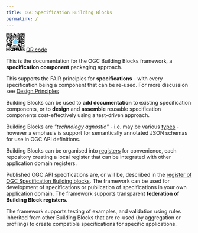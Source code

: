 ```yaml
---
title: OGC Specification Building Blocks
permalink: /
---
```


<img src="../assets/bblocks-qr.png" alt="drawing" width="50"/> [QR code](/qr)

This is the documentation for the OGC Building Blocks framework, a **specification component** packaging approach.

This supports the FAIR principles for **specifications** - with every specification being a component that can be re-used. For more discussion see [Design Principles](/overview/principles)

Building Blocks can be used to **add documentation** to existing specification components, or to **design** and **assemble** reusable specification components cost-effectively using a test-driven approach.

Building Blocks are _"technology agnostic"_ - i.e. may be various [types](overview/types) - however a  emphasis is support for semantically annotated JSON schemas for use in OGC API definitions. 

Building Blocks can be organised into [registers](overview/registers) for convenience, each repository creating a local register that can be integrated with other application domain registers.

Published OGC API specifications are, or will be, described in the [register of OGC Specification Building blocks](https://opengeospatial.github.io/bblocks/register/). The framework can be used for development of specifications or publication of specifications in your own application domain.  The framework supports transparent **federation of Building Block registers.**

The framework supports testing of examples, and validation using rules inherited from other Building Blocks that are re-used (by aggregation or profiling) to create compatible specifications for specific applications.

